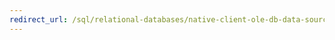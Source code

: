 ```yaml
---
redirect_url: /sql/relational-databases/native-client-ole-db-data-source-objects/data-source-information-properties?toc=%2fsql%2frelational-databases%2fnative-client-ole-db-data-source-objects%2ftoc.json
---
```

